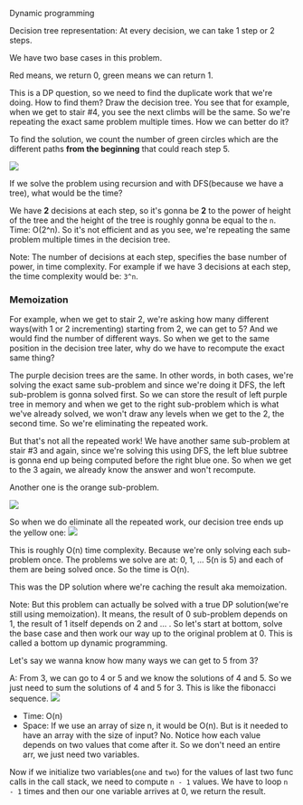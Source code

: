 Dynamic programming

Decision tree representation: At every decision, we can take 1 step or 2 steps.

We have two base cases in this problem.

Red means, we return 0, green means we can return 1.

This is a DP question, so we need to find the duplicate work that we're doing. How to find them? Draw the decision tree.
You see that for example, when we get to stair #4, you see the next climbs will be the same. So we're repeating the exact same problem
multiple times. How we can better do it?

To find the solution, we count the number of green circles which are the different paths **from the beginning** that could reach step 5.

![](./70-1.png)

If we solve the problem using recursion and with DFS(because we have a tree), what would be the time?

We have **2** decisions at each step, so it's gonna be **2** to the power of height of the tree and the height of the tree is roughly gonna be
equal to the `n`. Time: O(2^n). So it's not efficient and as you see, we're repeating the same problem multiple times in the decision tree.

Note: The number of decisions at each step, specifies the base number of power, in time complexity. For example if we have 3 decisions at each
step, the time complexity would be: `3^n`.

### Memoization
For example, when we get to stair 2, we're asking how many different ways(with 1 or 2 incrementing) starting from 2, we can get to 5?
And we would find the number of different ways. So when we get to the same position in the decision tree later, why do we have to
recompute the exact same thing?

The purple decision trees are the same. In other words, in both cases, we're solving the exact same sub-problem and since we're doing it DFS,
the left sub-problem is gonna solved first.
So we can store the result of left purple tree in memory and when we get to the right sub-problem which is what we've already solved,
we won't draw any levels when we get to the 2, the second time. So we're eliminating the repeated work.

But that's not all the repeated work! We have another same sub-problem at stair #3 and again, since we're solving this using DFS,
the left blue subtree is gonna end up being computed before the right blue one. So when we get to the 3 again, we already know the answer and won't
recompute.

Another one is the orange sub-problem.

![](./70-2.png)

So when we do eliminate all the repeated work, our decision tree ends up the yellow one:
![](./70-3.png)

This is roughly O(n) time complexity. Because we're only solving each sub-problem once. The problems we solve are at:
0, 1, ... 5(n is 5) and each of them are being solved once. So the time is O(n).

This was the DP solution where we're caching the result aka memoization.

Note: But this problem can actually be solved with a true DP solution(we're still using memoization). It means, the result
of 0 sub-problem depends on 1, the result of 1 itself depends on 2 and ... . So let's start at bottom, solve the base case and 
then work our way up to the original problem at 0. This is called a bottom up dynamic programming.

Let's say we wanna know how many ways we can get to 5 from 3?

A: From 3, we can go to 4 or 5 and we know the solutions of 4 and 5. So we just need to sum the solutions of 4 and 5 for 3.
This is like the fibonacci sequence.
![](./70-4.png)

- Time: O(n)
- Space: If we use an array of size n, it would be O(n). But is it needed to have an array with the size of input? No. Notice
how each value depends on two values that come after it. So we don't need an entire arr, we just need two variables.

Now if we initialize two variables(`one` and `two`) for the values of last two func calls in the call stack, we need to compute `n - 1` values. We have to
loop `n - 1` times and then our one variable arrives at 0, we return the result.